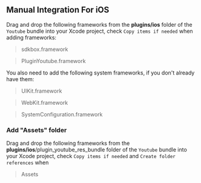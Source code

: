 ## Manual Integration For iOS
Drag and drop the following frameworks from the __plugins/ios__ folder of the `Youtube` bundle into your Xcode project, check `Copy items if needed` when
adding frameworks:

> sdkbox.framework

> PluginYoutube.framework

You also need to add the following system frameworks, if you don't already have them:

> UIKit.framework

> WebKit.framework

> SystemConfiguration.framework

### Add "Assets" folder
Drag and drop the following frameworks from the __plugins/ios__/plugin_youtube_res_bundle folder of the `Youtube` bundle into your Xcode project, check `Copy items if needed` and `Create folder references` when

> Assets

